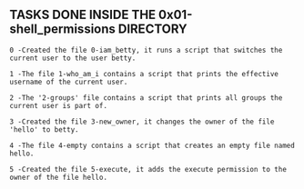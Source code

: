 ## TASKS DONE INSIDE THE 0x01-shell_permissions DIRECTORY

	0 -Created the file 0-iam_betty, it runs a script that switches the current user to the user betty.

	1 -The file 1-who_am_i contains a script that prints the effective username of the current user.

	2 -The '2-groups' file contains a script that prints all groups the current user is part of.

	3 -Created the file 3-new_owner, it changes the owner of the file 'hello' to betty.

	4 -The file 4-empty contains a script that creates an empty file named hello.

	5 -Created the file 5-execute, it adds the execute permission to the owner of the file hello.


